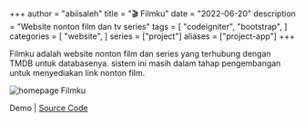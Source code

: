 +++
author = "abiisaleh"
title = "🎬 Filmku"
date = "2022-06-20"
description = "Website nonton film dan tv series"
tags = [
    "codeigniter",
    "bootstrap",
]
categories = [
    "website",
]
series = ["project"]
aliases = ["project-app"]
+++

Filmku adalah website nonton film dan series yang terhubung dengan TMDB untuk databasenya. sistem ini masih dalam tahap pengembangan untuk menyediakan link nonton film.

![homepage Filmku](/uploads/images/filmku-homepage.jpeg "Homepage Filmku")

Demo | [Source Code](https://github.com/abiisaleh/ci4-filmku)
